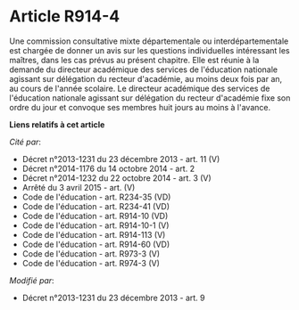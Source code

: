 # Article R914-4

Une commission consultative mixte départementale ou interdépartementale est chargée de donner un avis sur les questions
individuelles intéressant les maîtres, dans les cas prévus au présent chapitre. Elle est réunie à la demande du directeur
académique des services de l'éducation nationale agissant sur délégation du recteur d'académie, au moins deux fois par an, au
cours de l'année scolaire. Le directeur académique des services de l'éducation nationale agissant sur délégation du recteur
d'académie fixe son ordre du jour et convoque ses membres huit jours au moins à l'avance.

**Liens relatifs à cet article**

_Cité par_:

  - Décret n°2013-1231 du 23 décembre 2013 - art. 11 (V)
  - Décret n°2014-1176 du 14 octobre 2014 - art. 2
  - Décret n°2014-1232 du 22 octobre 2014 - art. 3 (V)
  - Arrêté du 3 avril 2015 - art. (V)
  - Code de l'éducation - art. R234-35 (VD)
  - Code de l'éducation - art. R234-41 (VD)
  - Code de l'éducation - art. R914-10 (VD)
  - Code de l'éducation - art. R914-10-1 (V)
  - Code de l'éducation - art. R914-113 (V)
  - Code de l'éducation - art. R914-60 (VD)
  - Code de l'éducation - art. R973-3 (V)
  - Code de l'éducation - art. R974-3 (V)

_Modifié par_:

  - Décret n°2013-1231 du 23 décembre 2013 - art. 9
